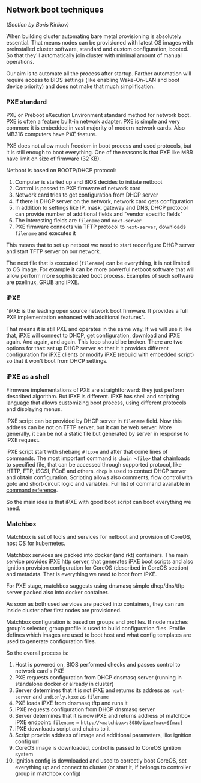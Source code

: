 
## Network boot techniques

_(Section by Boris Kirikov)_

When building cluster automating bare metal provisioning is absolutely essential. That means nodes can be provisioned with latest OS
images with preinstalled cluster software, standard and custom configuration, booted. So that they'll automatically join cluster with
minimal amount of manual operations.

Our aim is to automate all the process after startup. Farther automation will require access to BIOS settings (like enabling Wake-On-LAN
and boot device priority) and does not make that much simplification.

### PXE standard

PXE or Preboot eXecution Environment standard method for network boot. PXE is often a feature built-in network adapter. PXE is simple
and very common: it is embedded in vast majority of modern network cards. Also MB316 computers have PXE feature.

PXE does not allow much freedom in boot process and used protocols, but it is still enough to boot everything. One of the reasons is that
PXE like MBR have limit on size of firmware (32 KB). 

Netboot is based on BOOTP/DHCP protocol:

  1. Computer is started up and BIOS decides to initiate netboot
  2. Control is passed to PXE firmware of network card
  3. Network card tries to get configuration from DHCP server
  4. If there is DHCP server on the network, network card gets configuration
  5. In addition to settings like IP, mask, gateway and DNS, DHCP protocol can provide number of additional fields and "vendor specific fields"
  6. The interesting fields are `filename` and `next-server`
  7. PXE firmware connects via TFTP protocol to `next-server`, downloads `filename` and executes it

This means that to set up netboot we need to start reconfigure DHCP server and start TFTP server on our network.

The next file that is executed (`filename`) can be everything, it is not limited to OS image. For example it can be more powerful netboot
software that will allow perform more sophisticated boot process. Examples of such software are pxelinux, GRUB and iPXE.

### iPXE

"iPXE is the leading open source network boot firmware. It provides a full PXE implementation enhanced with additional features". 

That
means it is still PXE and operates in the same way. If we will use it like that, iPXE will connect to DHCP, get configuration, download
and iPXE again. And again, and again. This loop should be broken. There are two options for that: set up DHCP server so that it it 
provides different configuration for iPXE clients or modify iPXE (rebuild with embedded script) so that it won't boot from DHCP settings.

### iPXE as a shell

Firmware implementations of PXE are straightforward: they just perform described algorithm. But iPXE is different. iPXE has shell and
scripting language that allows customizing boot process, using different protocols and displaying menus.

iPXE script can be provided by DHCP server in `filename` field. Now this address can be not on TFTP server, but it can be web server.
More generally, it can be not a static file but generated by server in response to iPXE request.

iPXE script start with shebang `#!ipxe` and after that come lines of commands. The most important command is `chain <file>` that chainloads
to specified file, that can be accessed through supported protocol, like HTTP, FTP, iSCSI, FCoE and others. `dhcp` is used to contact
DHCP server and obtain configuration. Scripting allows also comments, flow control with goto and short-circuit logic and variables.
Full list of command available in [command reference](http://ipxe.org/cmd).

So the main idea is that iPXE with good boot script can boot everything we need.

### Matchbox

Matchbox is set of tools and services for netboot and provision of CoreOS, host OS for kubernetes.

Matchbox services are packed into docker (and rkt) containers. The main service provides iPXE http server, that generates iPXE boot scripts
and also ignition provision configuration for CoreOS (described in CoreOS section) and metadata. That is everything we need to boot from
iPXE. 

For PXE stage, matchbox suggests using dnsmasq simple dhcp/dns/tftp server packed also into docker container. 

As soon as both used services are packed into containers, they can run inside cluster after first nodes are provisioned.

Matchbox configuration is based on groups and profiles. If node matches group's selector, group profile is used to build configuration
files. Profile defines which images are used to boot host and what config templates are used to generate configuration files.

So the overall process is:

  1. Host is powered on, BIOS performed checks and passes control to network card's PXE
  2. PXE requests configuration from DHCP dnsmasq server (running in standalone docker or already in cluster)
  3. Server determines that it is not iPXE and returns its address as `next-server` and `undionly.kpxe` as `filename`
  4. PXE loads iPXE from dnsmasq tftp and runs it
  5. iPXE requests configuration from DHCP dnsmasq server
  6. Server determines that it is now iPXE and returns address of matchbox iPXE endpoint: `filename` = `http://<matchbox>:8080/ipxe?mac=${mac}`
  7. iPXE downloads script and chains to it
  8. Script provide address of image and additional parameters, like ignition config url
  9. CoreOS image is downloaded, control is passed to CoreOS ignition system
  10. Ignition config is downloaded and used to correctly boot CoreOS, set everything up and connect to cluster (or start it, if belongs 
      to controller group in matchbox config)
     